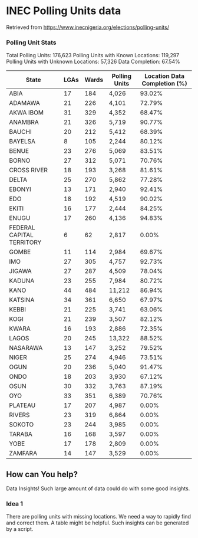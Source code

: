 # INEC Polling Units data

Retrieved from https://www.inecnigeria.org/elections/polling-units/

### Polling Unit Stats

 Total Polling Units: 176,623
 Polling Units with Known Locations: 119,297
 Polling Units with Unknown Locations: 57,326
 Data Completion: 67.54%

 | State | LGAs | Wards | Polling Units | Location Data Completion (%) |
 | ----- | ---- | ----- | ------- | ------- |
 | ABIA | 17 | 184 | 4,026 | 93.02% |
 | ADAMAWA | 21 | 226 | 4,101 | 72.79% |
 | AKWA IBOM | 31 | 329 | 4,352 | 68.47% |
 | ANAMBRA | 21 | 326 | 5,719 | 90.77% |
 | BAUCHI | 20 | 212 | 5,412 | 68.39% |
 | BAYELSA | 8 | 105 | 2,244 | 80.12% |
 | BENUE | 23 | 276 | 5,069 | 83.51% |
 | BORNO | 27 | 312 | 5,071 | 70.76% |
 | CROSS RIVER | 18 | 193 | 3,268 | 81.61% |
 | DELTA | 25 | 270 | 5,862 | 77.28% |
 | EBONYI | 13 | 171 | 2,940 | 92.41% |
 | EDO | 18 | 192 | 4,519 | 90.02% |
 | EKITI | 16 | 177 | 2,444 | 84.25% |
 | ENUGU | 17 | 260 | 4,136 | 94.83% |
 | FEDERAL CAPITAL TERRITORY | 6 | 62 | 2,817 | 0.00% |
 | GOMBE | 11 | 114 | 2,984 | 69.67% |
 | IMO | 27 | 305 | 4,757 | 92.73% |
 | JIGAWA | 27 | 287 | 4,509 | 78.04% |
 | KADUNA | 23 | 255 | 7,984 | 80.72% |
 | KANO | 44 | 484 | 11,212 | 86.94% |
 | KATSINA | 34 | 361 | 6,650 | 67.97% |
 | KEBBI | 21 | 225 | 3,741 | 63.06% |
 | KOGI | 21 | 239 | 3,507 | 82.12% |
 | KWARA | 16 | 193 | 2,886 | 72.35% |
 | LAGOS | 20 | 245 | 13,322 | 88.52% |
 | NASARAWA | 13 | 147 | 3,252 | 79.52% |
 | NIGER | 25 | 274 | 4,946 | 73.51% |
 | OGUN | 20 | 236 | 5,040 | 91.47% |
 | ONDO | 18 | 203 | 3,930 | 67.12% |
 | OSUN | 30 | 332 | 3,763 | 87.19% |
 | OYO | 33 | 351 | 6,389 | 70.76% |
 | PLATEAU | 17 | 207 | 4,987 | 0.00% |
 | RIVERS | 23 | 319 | 6,864 | 0.00% |
 | SOKOTO | 23 | 244 | 3,985 | 0.00% |
 | TARABA | 16 | 168 | 3,597 | 0.00% |
 | YOBE | 17 | 178 | 2,809 | 0.00% |
 | ZAMFARA | 14 | 147 | 3,529 | 0.00% |
<!-- End of PU stats -->

## How can You help?

Data Insights! Such large amount of data could do with some good insights.

### Idea 1

There are polling units with missing locations. We need a way to rapidly find and correct them. A table might be helpful. Such insights can be generated by a script.
